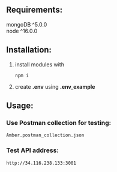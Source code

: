 ## Requirements:

mongoDB ^5.0.0  
node ^16.0.0

## Installation:
1. install modules with  
    ```
    npm i
    ```
2. create **.env** using **.env_example**

## Usage:

### Use Postman collection for testing: 
`Amber.postman_collection.json` 

### Test API address:  
`http://34.116.238.133:3001`


